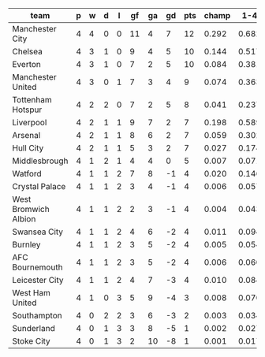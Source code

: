 |         team         | p | w | d | l | gf | ga | gd | pts | champ |  1-4  |  5-7  |  rlg  |
|----------------------|---|---|---|---|----|----|----|-----|-------|-------|-------|-------|
| Manchester City      | 4 | 4 | 0 | 0 | 11 |  4 |  7 |  12 | 0.292 | 0.682 | 0.178 | 0.002|
| Chelsea              | 4 | 3 | 1 | 0 |  9 |  4 |  5 |  10 | 0.144 | 0.517 | 0.227 | 0.010|
| Everton              | 4 | 3 | 1 | 0 |  7 |  2 |  5 |  10 | 0.084 | 0.381 | 0.239 | 0.020|
| Manchester United    | 4 | 3 | 0 | 1 |  7 |  3 |  4 |   9 | 0.074 | 0.363 | 0.232 | 0.027|
| Tottenham Hotspur    | 4 | 2 | 2 | 0 |  7 |  2 |  5 |   8 | 0.041 | 0.237 | 0.222 | 0.048|
| Liverpool            | 4 | 2 | 1 | 1 |  9 |  7 |  2 |   7 | 0.198 | 0.589 | 0.199 | 0.007|
| Arsenal              | 4 | 2 | 1 | 1 |  8 |  6 |  2 |   7 | 0.059 | 0.302 | 0.239 | 0.032|
| Hull City            | 4 | 2 | 1 | 1 |  5 |  3 |  2 |   7 | 0.027 | 0.174 | 0.190 | 0.080|
| Middlesbrough        | 4 | 1 | 2 | 1 |  4 |  4 |  0 |   5 | 0.007 | 0.071 | 0.124 | 0.178|
| Watford              | 4 | 1 | 1 | 2 |  7 |  8 | -1 |   4 | 0.020 | 0.146 | 0.178 | 0.105|
| Crystal Palace       | 4 | 1 | 1 | 2 |  3 |  4 | -1 |   4 | 0.006 | 0.057 | 0.100 | 0.225|
| West Bromwich Albion | 4 | 1 | 1 | 2 |  2 |  3 | -1 |   4 | 0.004 | 0.043 | 0.092 | 0.253|
| Swansea City         | 4 | 1 | 1 | 2 |  4 |  6 | -2 |   4 | 0.011 | 0.094 | 0.140 | 0.154|
| Burnley              | 4 | 1 | 1 | 2 |  3 |  5 | -2 |   4 | 0.005 | 0.054 | 0.099 | 0.236|
| AFC Bournemouth      | 4 | 1 | 1 | 2 |  3 |  5 | -2 |   4 | 0.006 | 0.060 | 0.103 | 0.216|
| Leicester City       | 4 | 1 | 1 | 2 |  4 |  7 | -3 |   4 | 0.010 | 0.084 | 0.129 | 0.165|
| West Ham United      | 4 | 1 | 0 | 3 |  5 |  9 | -4 |   3 | 0.008 | 0.070 | 0.123 | 0.181|
| Southampton          | 4 | 0 | 2 | 2 |  3 |  6 | -3 |   2 | 0.003 | 0.034 | 0.070 | 0.311|
| Sunderland           | 4 | 0 | 1 | 3 |  3 |  8 | -5 |   1 | 0.002 | 0.027 | 0.065 | 0.347|
| Stoke City           | 4 | 0 | 1 | 3 |  2 | 10 | -8 |   1 | 0.001 | 0.017 | 0.052 | 0.401|
